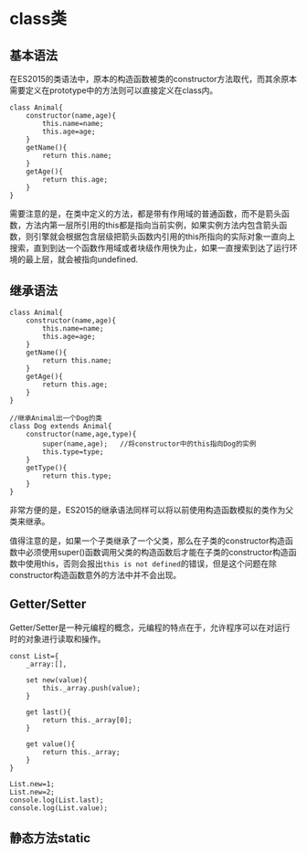 # class类

## 基本语法

在ES2015的类语法中，原本的构造函数被类的constructor方法取代，而其余原本需要定义在prototype中的方法则可以直接定义在class内。

```
class Animal{
    constructor(name,age){
        this.name=name;
        this.age=age;
    }
    getName(){
        return this.name;
    }
    getAge(){
        return this.age;
    }
}
```

需要注意的是，在类中定义的方法，都是带有作用域的普通函数，而不是箭头函数，方法内第一层所引用的this都是指向当前实例，如果实例方法内包含箭头函数，则引擎就会根据包含层级把箭头函数内引用的this所指向的实际对象一直向上搜索，直到到达一个函数作用域或者块级作用快为止，如果一直搜索到达了运行环境的最上层，就会被指向undefined.

## 继承语法

```
class Animal{
    constructor(name,age){
        this.name=name;
        this.age=age;
    }
    getName(){
        return this.name;
    }
    getAge(){
        return this.age;
    }
}

//继承Animal出一个Dog的类
class Dog extends Animal{
    constructor(name,age,type){
        super(name,age);   //将constructor中的this指向Dog的实例
        this.type=type;
    }
    getType(){
        return this.type;
    }
}
```

非常方便的是，ES2015的继承语法同样可以将以前使用构造函数模拟的类作为父类来继承。

值得注意的是，如果一个子类继承了一个父类，那么在子类的constructor构造函数中必须使用super()函数调用父类的构造函数后才能在子类的constructor构造函数中使用this，否则会报出`this is not defined`的错误，但是这个问题在除constructor构造函数意外的方法中并不会出现。

## Getter/Setter

Getter/Setter是一种元编程的概念，元编程的特点在于，允许程序可以在对运行时的对象进行读取和操作。

```
const List={
    _array:[],

    set new(value){
        this._array.push(value);
    }

    get last(){
        return this._array[0];
    }

    get value(){
        return this._array;
    }
}

List.new=1;
List.new=2;
console.log(List.last);
console.log(List.value);
```

## 静态方法static
